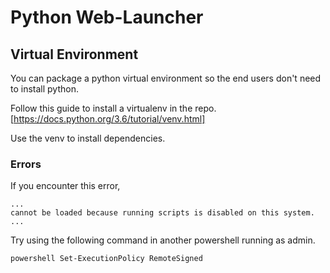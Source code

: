 # Python Web-Launcher

## Virtual Environment

You can package a python virtual environment so the end users don't need to install python.

Follow this guide to install a virtualenv in the repo. [https://docs.python.org/3.6/tutorial/venv.html]

Use the venv to install dependencies.

### Errors
If you encounter this error,

```
...
cannot be loaded because running scripts is disabled on this system.
...
```

Try using the following command in another powershell running as admin. 

```
powershell Set-ExecutionPolicy RemoteSigned
```